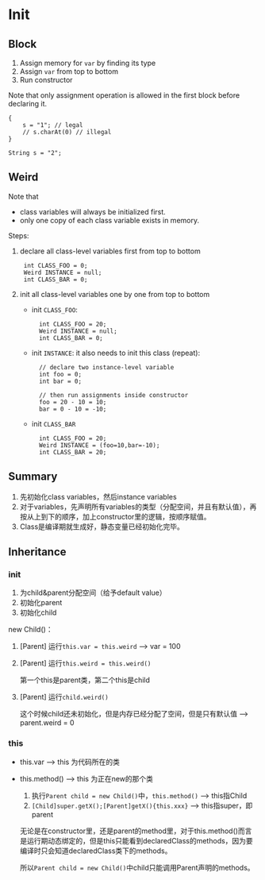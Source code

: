 # Init

## Block

1. Assign memory for `var` by finding its type
2. Assign `var` from top to bottom
3. Run constructor

Note that only assignment operation is allowed in the first block before declaring it.

    {
        s = "1"; // legal
        // s.charAt(0) // illegal
    }
    
    String s = "2";

## Weird

Note that

* class variables will always be initialized first.
* only one copy of each class variable exists in memory.

Steps:

1. declare all class-level variables first from top to bottom

        int CLASS_FOO = 0;
        Weird INSTANCE = null;
        int CLASS_BAR = 0;

2. init all class-level variables one by one from top to bottom

  	* init `CLASS_FOO`:
    
			int CLASS_FOO = 20;
			Weird INSTANCE = null;
			int CLASS_BAR = 0;

	* init `INSTANCE`: it also needs to init this class (repeat):

			// declare two instance-level variable
			int foo = 0;
			int bar = 0;
			
			// then run assignments inside constructor
			foo = 20 - 10 = 10;
			bar = 0 - 10 = -10;
			
	* init `CLASS_BAR`


			int CLASS_FOO = 20;
			Weird INSTANCE = (foo=10,bar=-10);
			int CLASS_BAR = 20;

## Summary

1. 先初始化class variables，然后instance variables
2. 对于variables，先声明所有variables的类型（分配空间，并且有默认值），再按从上到下的顺序，加上constructor里的逻辑，按顺序赋值。
3. Class是编译期就生成好，静态变量已经初始化完毕。

## Inheritance

### init

1. 为child&parent分配空间（给予default value）
2. 初始化parent
3. 初始化child

new Child()：

1. [Parent] 运行`this.var = this.weird` --> var = 100

2. [Parent] 运行`this.weird = this.weird()`

	第一个this是parent类，第二个this是child 
	
3. [Parent] 运行`child.weird()`

	这个时候child还未初始化，但是内存已经分配了空间，但是只有默认值 --> parent.weird = 0

### this

* this.var --> this 为代码所在的类
* this.method() --> this 为正在new的那个类

	1. 执行`Parent child = new Child()`中，`this.method()` --> this指Child
	2. `[Child]super.getX();[Parent]getX(){this.xxx}` --> this指super，即parent 
	
	无论是在constructor里，还是parent的method里，对于this.method()而言是运行期动态绑定的，但是this只能看到declaredClass的methods，因为要编译时只会知道declaredClass类下的methods。
	
	所以`Parent child = new Child()`中child只能调用Parent声明的methods。



